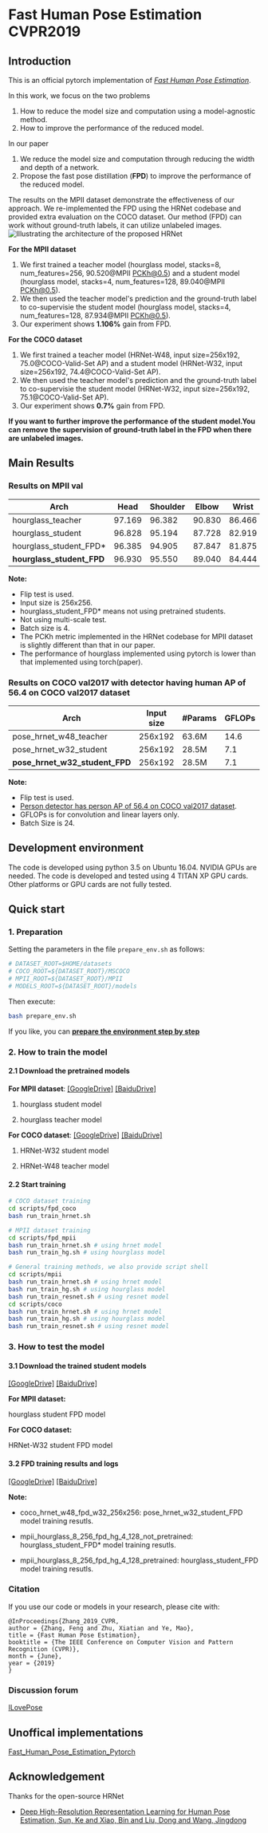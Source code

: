 # Fast Human Pose Estimation CVPR2019

## Introduction
This is an official pytorch implementation of [*Fast Human Pose Estimation*](http://openaccess.thecvf.com/content_CVPR_2019/html/Zhang_Fast_Human_Pose_Estimation_CVPR_2019_paper.html).  

In this work, we focus on the two problems  
1. How to reduce the model size and computation using a model-agnostic method.
2. How to improve the performance of the reduced model.

In our paper
1. We reduce the model size and computation through reducing the width and depth of a network.
2. Propose the fast pose distillation (**FPD**) to improve the performance of the reduced model.

The results on the MPII dataset demonstrate the effectiveness of our approach. We re-implemented the FPD using the HRNet codebase and provided extra evaluation on the COCO dataset.  Our method (FPD) can work without ground-truth labels, it can utilize unlabeled images. 
![Illustrating the architecture of the proposed HRNet](/figures/pose_kd.jpg)

**For the MPII dataset**
1. We first trained a teacher model (hourglass model, stacks=8, num_features=256, 90.520@MPII PCKh@0.5) and a student model (hourglass model, stacks=4, num_features=128, 89.040@MPII PCKh@0.5).
2. We then used the teacher model's prediction and the ground-truth label to co-supervisie the student model (hourglass model, stacks=4, num_features=128, 87.934@MPII PCKh@0.5).
3. Our experiment shows **1.106%** gain from FPD.

**For the COCO dataset**

1. We first trained a teacher model (HRNet-W48, input size=256x192, 75.0@COCO-Valid-Set AP) and a student model (HRNet-W32, input size=256x192, 74.4@COCO-Valid-Set AP).
2. We then used the teacher model's prediction and the ground-truth label to co-supervisie the student model (HRNet-W32, input size=256x192, 75.1@COCO-Valid-Set AP).
3. Our experiment shows **0.7%** gain from FPD.

**If you want to further improve the performance of the student model.You can remove the supervision of ground-truth label in the FPD when there are unlabeled images.**

## Main Results

### Results on MPII val

| Arch                      | Head | Shoulder | Elbow | Wrist | Hip | Knee | Ankle | Mean | Mean@0.1 |
|---------------------------|------|----------|-------|-------|------|------|-------|------|----------|
| hourglass_teacher         | 97.169 | 96.382 | 90.830 | 86.466 | 90.012 | 86.802 | 82.664 | 90.520 | 38.275 |
| hourglass_student         | 96.828 | 95.194 | 87.728 | 82.919 | 87.900 | 82.551 | 78.270 | 87.934 | 34.634 |
| hourglass_student_FPD\*            | 96.385 | 94.905 | 87.847 | 81.875 | 87.225 | 81.906 | 78.955 | 87.598 | 34.359 |
| **hourglass_student_FPD**          | 96.930 | 95.550 | 89.040 | 84.444 | 88.939 | 84.021 | 80.703 | **89.040** | 36.144 |

**Note:**

- Flip test is used.
- Input size is 256x256.
- hourglass_student_FPD\* means not using pretrained students.
- Not using multi-scale test.
- Batch size is 4.
- The PCKh metric implemented in the HRNet codebase for MPII dataset is slightly different than that in our paper.
- The performance of hourglass implemented using pytorch is lower than that implemented using torch(paper).

### Results on COCO val2017 with detector having human AP of 56.4 on COCO val2017 dataset

| Arch               | Input size | #Params | GFLOPs |    AP | Ap .5 | AP .75 | AP (M) | AP (L) |    AR | AR .5 | AR .75 | AR (M) | AR (L) |
|--------------------|------------|---------|--------|-------|-------|--------|--------|--------|-------|-------|--------|--------|--------|
| pose_hrnet_w48_teacher |    256x192 | 63.6M   |   14.6 | 0.750 | 0.906 |  0.824 |  0.713 |  0.819 | 0.803 | 0.941 |  0.867 |  0.760 |  0.866 |
| pose_hrnet_w32_student |    256x192 | 28.5M   |    7.1 | 0.744 | 0.905 |  0.819 |  0.708 |  0.810 | 0.798 | 0.942 |  0.865 |  0.757 |  0.858 |
| **pose_hrnet_w32_student_FPD**  |    256x192 | 28.5M   |    7.1 | **0.751** | 0.906 |  0.823 |  0.714 |  0.820 | 0.804 | 0.943 |  0.869 |  0.762 |  0.865 |

**Note:**

- Flip test is used.
- [Person detector has person AP of 56.4 on COCO val2017 dataset](https://drive.google.com/drive/folders/1fRUDNUDxe9fjqcRZ2bnF_TKMlO0nB_dk?usp=sharing).
- GFLOPs is for convolution and linear layers only.
- Batch Size is 24.

## Development environment

The code is developed using python 3.5 on Ubuntu 16.04. NVIDIA GPUs are needed. The code is developed and tested using 4 TITAN XP GPU cards. Other platforms or GPU cards are not fully tested.  

## Quick start

### 1. Preparation

Setting the parameters in the file `prepare_env.sh` as follows:

```bash
# DATASET_ROOT=$HOME/datasets
# COCO_ROOT=${DATASET_ROOT}/MSCOCO
# MPII_ROOT=${DATASET_ROOT}/MPII
# MODELS_ROOT=${DATASET_ROOT}/models
```

Then execute:

```bash
bash prepare_env.sh
```

If you like, you can [**prepare the environment step by step**](https://github.com/leoxiaobin/deep-high-resolution-net.pytorch)

### 2. How to train the model

#### 2.1 Download the pretrained models

**For MPII dataset**:  [[GoogleDrive]](https://drive.google.com/open?id=1jxL-O5TowVRCZ_xjO-PcmS7juZTYe74T) [[BaiduDrive]](https://pan.baidu.com/s/1Mm1E1G1pYDJVBW2MJTQAUw)

1. hourglass student model  

2. hourglass teacher model  

**For COCO dataset**:  [[GoogleDrive]](https://drive.google.com/open?id=1q09w7iDj_mmIVcXb-pOeLKd-n3Y8g_kA) [[BaiduDrive]](https://pan.baidu.com/s/1Mm1E1G1pYDJVBW2MJTQAUw)

1. HRNet-W32 student model  

2. HRNet-W48 teacher model  

#### 2.2 Start training

```bash
# COCO dataset training
cd scripts/fpd_coco
bash run_train_hrnet.sh

# MPII dataset training
cd scripts/fpd_mpii
bash run_train_hrnet.sh # using hrnet model
bash run_train_hg.sh # using hourglass model

# General training methods, we also provide script shell
cd scripts/mpii
bash run_train_hrnet.sh # using hrnet model
bash run_train_hg.sh # using hourglass model
bash run_train_resnet.sh # using resnet model
cd scripts/coco
bash run_train_hrnet.sh # using hrnet model
bash run_train_hg.sh # using hourglass model
bash run_train_resnet.sh # using resnet model
```

### 3. How to test the model

#### 3.1 Download the trained student models

[[GoogleDrive]](https://drive.google.com/open?id=1LRn-yEluOg4l4xjeUkslyOXYh8ljeSwP) [[BaiduDrive]](https://pan.baidu.com/s/1Mm1E1G1pYDJVBW2MJTQAUw)

**For MPII dataset:**

hourglass student FPD model  

**For COCO dataset:**

HRNet-W32 student FPD model  

#### 3.2 FPD training results and logs

[[GoogleDrive]](https://drive.google.com/open?id=1FJcXP_V9IQb_sRc3bc1Kjd82OCzSJ_-n) [[BaiduDrive]](https://pan.baidu.com/s/1Mm1E1G1pYDJVBW2MJTQAUw)

**Note:**

- coco_hrnet_w48_fpd_w32_256x256: pose_hrnet_w32_student_FPD model training resutls.

- mpii_hourglass_8_256_fpd_hg_4_128_not_pretrained: hourglass_student_FPD\* model training resutls.

- mpii_hourglass_8_256_fpd_hg_4_128_pretrained: hourglass_student_FPD model training resutls.


### Citation

If you use our code or models in your research, please cite with:

```
@InProceedings{Zhang_2019_CVPR,
author = {Zhang, Feng and Zhu, Xiatian and Ye, Mao},
title = {Fast Human Pose Estimation},
booktitle = {The IEEE Conference on Computer Vision and Pattern Recognition (CVPR)},
month = {June},
year = {2019}
}
```

### Discussion forum
[ILovePose](http://www.ilovepose.cn:9100)

## Unoffical implementations
[Fast_Human_Pose_Estimation_Pytorch](https://github.com/yuanyuanli85/Fast_Human_Pose_Estimation_Pytorch)

## Acknowledgement
Thanks for the open-source HRNet
* [Deep High-Resolution Representation Learning for Human Pose Estimation, Sun, Ke and Xiao, Bin and Liu, Dong and Wang, Jingdong](https://github.com/leoxiaobin/deep-high-resolution-net.pytorch/)
